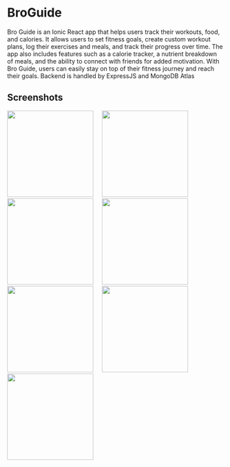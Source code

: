 # BroGuide

Bro Guide is an Ionic React app that helps users track their workouts, food, and calories. It allows users to set fitness goals, create custom workout plans, log their exercises and meals, and track their progress over time. The app also includes features such as a calorie tracker, a nutrient breakdown of meals, and the ability to connect with friends for added motivation. With Bro Guide, users can easily stay on top of their fitness journey and reach their goals. Backend is handled by ExpressJS and MongoDB Atlas


## Screenshots

<p float="left"> 
<img src="https://user-images.githubusercontent.com/60022329/214676226-89883525-bd69-4849-8cc4-bba99f6a54b1.jpg" width="200" />
&nbsp; &nbsp;
<img src="https://user-images.githubusercontent.com/60022329/214676315-de96c731-9eb2-4edf-8890-b39c99389707.jpg" width="200" />
&nbsp; &nbsp;
<img src="https://user-images.githubusercontent.com/60022329/214676329-a11e14f3-1cfc-4213-9c20-146322b1713b.jpg" width="200" />
&nbsp; &nbsp;
<img src="https://user-images.githubusercontent.com/60022329/214676335-8cb16b9b-6aca-43d0-a7ce-7d127593330a.jpg" width="200" />
&nbsp; &nbsp;
<img src="https://user-images.githubusercontent.com/60022329/214676360-c0041fc0-463a-4340-a8d7-fc3ed1d87cc9.jpg" width="200" />
&nbsp; &nbsp;
<img src="https://user-images.githubusercontent.com/60022329/214676460-ae07c926-fe29-48a4-b687-9e1e0ff4397a.jpg" width="200" />
&nbsp; &nbsp; 
<img src="https://user-images.githubusercontent.com/60022329/214676473-0a75e9b9-b629-4639-aaed-f76d434facee.jpg" width="200" />
</p>
